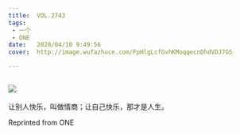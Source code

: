 ```yaml
---
title:	VOL.2743
tags:
 - 一个
 - ONE
date:	2020/04/10 9:49:56
cover:	http://image.wufazhuce.com/FpHlgLcfGvhKMoqqecnDhdVDJ7GS

---
```

![](http://image.wufazhuce.com/FpHlgLcfGvhKMoqqecnDhdVDJ7GS)
---

让别人快乐，叫做情商；让自己快乐，那才是人生。
 
Reprinted from ONE
